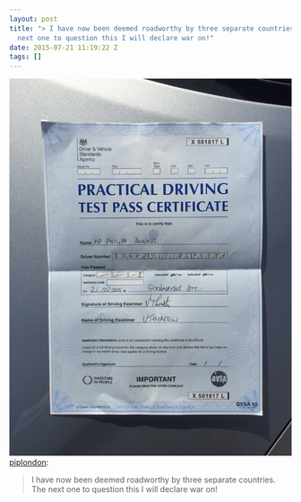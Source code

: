 ```yaml
---
layout: post
title: "> I have now been deemed roadworthy by three separate countries. The
  next one to question this I will declare war on!"
date: 2015-07-21 11:19:22 Z
tags: []
---
```

![](/media/2015/07/124655265174.jpg)
[piplondon](http://pipobscure.uk/post/124655161352/i-have-now-been-deemed-roadworthy-by-three):

> I have now been deemed roadworthy by three separate countries. The next one to question this I will declare war on!
